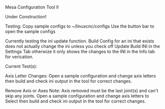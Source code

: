 Mesa Configuration Tool II

Under Construction!

Testing:
Copy sample configs to ~/linuxcnc/configs
Use the button bar to open the sample configs

Currently testing the ini update function. Build Config for an ini that exists
does not actually change the ini unless you check off Update Build INI in the
Settings Tab otherwize it only shows the changes to the INI in the Info tab
for verication.

Current Test(s):

Axis Letter Changes:
Open a sample configuration and change axis letters then build
and check ini output in the tool for correct changes.

Remove Axis or Axes
Note: Axis removed must be the last joint(s) and can't skip any joints.
Open a sample configuration and change axis letters to Select then build
and check ini output in the tool for correct changes.

